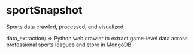 # sportSnapshot

Sports data crawled, processed, and visualized

data_extraction/ => Python web crawler to extract game-level data across professional sports leagues and store in MongoDB

